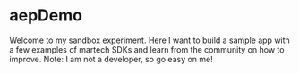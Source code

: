 # aepDemo

Welcome to my sandbox experiment. Here I want to build a sample app with a few examples of martech SDKs and learn from the community on how to improve. Note: I am not a developer, so go easy on me!
